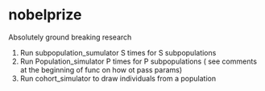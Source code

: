 nobelprize
==========

Absolutely ground breaking research

1. Run subpopulation_sumulator S times for S subpopulations
2. Run Population_simulator P times for P subpopulations ( see comments at the beginning of func on how ot pass params)
3. Run cohort_simulator to draw individuals from a population

